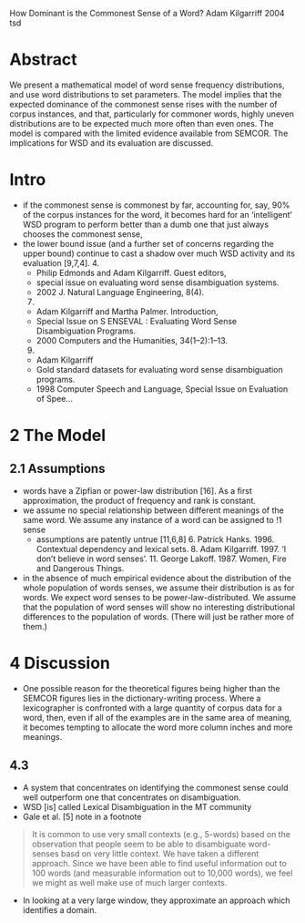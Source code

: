 How Dominant is the Commonest Sense of a Word?
Adam Kilgarriff
2004 tsd

# Abstract

We present a mathematical model of word sense frequency distributions, and use
word distributions to set parameters. The model implies that the expected
dominance of the commonest sense rises with the number of corpus instances, and
that, particularly for commoner words, highly uneven distributions are to be
expected much more often than even ones. The model is compared with the limited
evidence available from SEMCOR. The implications for WSD and its evaluation are
discussed.

# Intro

* if the commonest sense is commonest by far, accounting for, say, 90% of the
  corpus instances for the word, it becomes hard for an ‘intelligent’ WSD
  program to perform better than a dumb one that just always chooses the
  commonest sense,
* the lower bound issue (and a further set of concerns regarding the upper
  bound) continue to cast a shadow over much WSD activity and its evaluation
  [9,7,4].
  4.
    * Philip Edmonds and Adam Kilgarriff. Guest editors,
    * special issue on evaluating word sense disambiguation systems.
    * 2002 J. Natural Language Engineering, 8(4).
  7.
    * Adam Kilgarriff and Martha Palmer. Introduction,
    * Special Issue on S ENSEVAL : Evaluating Word Sense Disambiguation Programs.
    * 2000 Computers and the Humanities, 34(1–2):1–13.
  9.
    * Adam Kilgarriff
    * Gold standard datasets for evaluating word sense disambiguation programs.
    * 1998 Computer Speech and Language, Special Issue on Evaluation of Spee...

# 2 The Model

## 2.1 Assumptions

* words have a Zipfian or power-law distribution [16]. As a first
  approximation, the product of frequency and rank is constant.
* we assume no special relationship between different meanings of the same
  word.  We assume any instance of a word can be assigned to !1 sense
  * assumptions are patently untrue [11,6,8]
    6. Patrick Hanks. 1996. Contextual dependency and lexical sets.
    8. Adam Kilgarriff. 1997. ‘I don’t believe in word senses’.
    11. George Lakoff. 1987. Women, Fire and Dangerous Things.
* in the absence of much empirical evidence about the distribution of the whole
  population of words senses, we assume their distribution is as for words. We
  expect word senses to be power-law-distributed. We assume that the population
  of word senses will show no interesting distributional differences to the
  population of words. (There will just be rather more of them.)

# 4 Discussion

* One possible reason for the theoretical figures being higher than the SEMCOR
  figures lies in the dictionary-writing process. Where a lexicographer is
  confronted with a large quantity of corpus data for a word, then, even if all
  of the examples are in the same area of meaning, it becomes tempting to
  allocate the word more column inches and more meanings.

## 4.3

* A system that concentrates on identifying the commonest sense could well
outperform one that concentrates on disambiguation.
* WSD [is] called Lexical Disambiguation in the MT community
* Gale et al. [5] note in a footnote

> It is common to use very small contexts (e.g., 5-words) based on the
> observation that people seem to be able to disambiguate word-senses basd on
> very little context.  We have taken a different approach. Since we have been
> able to find useful information out to 100 words (and measurable information
> out to 10,000 words), we feel we might as well make use of much larger
> contexts.

  * In looking at a very large window, they approximate an approach which
    identifies a domain.

